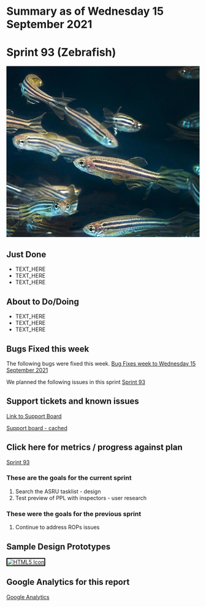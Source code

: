 # Summary as of Wednesday 15 September 2021 

# Sprint 93 (Zebrafish)

![Zebrafish](graphs/Zebrafish.jpg)

## Just Done
* TEXT_HERE
* TEXT_HERE
* TEXT_HERE

## About to Do/Doing
* TEXT_HERE
* TEXT_HERE
* TEXT_HERE

## Bugs Fixed this week
The following bugs were fixed this week.
[Bug Fixes week to Wednesday 15 September 2021](graphs/bugs15092021.png)

We planned the following issues in this sprint 
[Sprint 93](graphs/sprint15092021.png)

## Support tickets and known issues
[Link to Support Board](https://collaboration.homeoffice.gov.uk/jira/secure/RapidBoard.jspa?rapidView=1717&selectedIssue=ASSB-253)

[Support board - cached](graphs/supportBoard15092021.png)

## Click here for metrics / progress against plan
[Sprint 93](graphs/progress15092021.png)

### These are the goals for the current sprint
1. Search the ASRU tasklist - design 
2. Test preview of PPL with inspectors - user research

### These were the goals for the previous sprint
1. Continue to address ROPs issues


## Sample Design Prototypes
<a href="graphs/proto1_15092021.png"><img src="graphs/proto1_15092021.png" alt="HTML5 Icon" width="200" style="border:2px solid black"></a>
<br>

## Google Analytics for this report
[Google Analytics](graphs/GA15092021.png)


